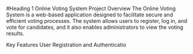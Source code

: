 #Heading 1 Online Voting System Project
Overview
The Online Voting System is a web-based application designed to facilitate secure and efficient voting processes. The system allows users to register, log in, and vote for candidates, and it also enables administrators to view the voting results.

Key Features
User Registration and Authenticatio
